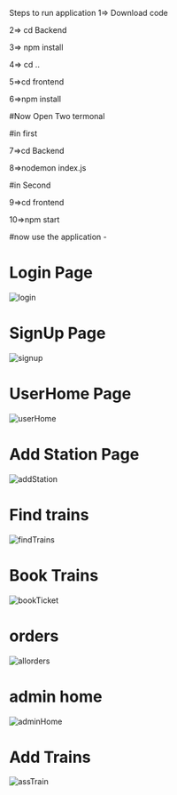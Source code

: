 Steps to run application 
1=> Download code



2=> cd Backend 




3=> npm install



4=> cd ..



5=>cd frontend



6=>npm install




#Now Open Two termonal 



#in first


7=>cd Backend 


8=>nodemon index.js


#in Second


9=>cd frontend


10=>npm start


#now use the application -

# Login Page
![login](https://github.com/mikupratap/workIndia_assignment/assets/114363515/5c86316d-4720-43fe-a2fd-390661201c56)


# SignUp Page
![signup](https://github.com/mikupratap/workIndia_assignment/assets/114363515/df2c9e16-4cd6-4168-afb0-b73332dcfd3d)

# UserHome Page
![userHome](https://github.com/mikupratap/workIndia_assignment/assets/114363515/49b4d5ef-3980-4929-b0de-c18e178ab59f)

# Add Station Page
![addStation](https://github.com/mikupratap/workIndia_assignment/assets/114363515/6da426dc-e659-49ac-b75f-019cdb7665eb)

# Find trains
![findTrains](https://github.com/mikupratap/workIndia_assignment/assets/114363515/51127f6e-b053-4bff-98b0-c65c8f31b972)

# Book Trains
![bookTicket](https://github.com/mikupratap/workIndia_assignment/assets/114363515/75537d1a-b062-41fa-8cb0-ece169b11e8a)

# orders 
![allorders](https://github.com/mikupratap/workIndia_assignment/assets/114363515/6ac2e426-73ec-43c4-a359-bf02ce15283b)

# admin home
![adminHome](https://github.com/mikupratap/workIndia_assignment/assets/114363515/ca4166c5-2787-445f-b4e5-06290ea01be1)

# Add Trains
![assTrain](https://github.com/mikupratap/workIndia_assignment/assets/114363515/ca125791-4607-473e-821b-c87efb46f70d)




